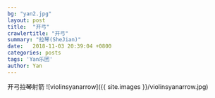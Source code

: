 ```yaml
---
bg: "yan2.jpg"
layout: post
title:  "开弓"
crawlertitle: "开弓"
summary: "拉琴(SheJian)"
date:   2018-11-03 20:39:04 +0800
categories: posts
tags: 'Yan乐团'
author: Yan
---
```

开弓~~拉琴~~射箭
![violinsyanarrow]({{ site.images }}/violinsyanarrow.jpg)
